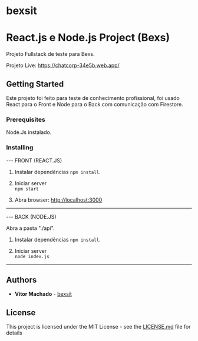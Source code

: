 # bexsit

# React.js e Node.js Project (Bexs)

Projeto Fullstack de teste para Bexs.

Projeto Live: https://chatcorp-34e5b.web.app/

## Getting Started

Este projeto foi feito para teste de conhecimento profissional, foi usado React para o Front e Node para o Back com comunicação com Firestore.

### Prerequisites

Node.Js instalado.

### Installing

--- FRONT (REACT.JS)

1. Instalar dependências
    `npm install`.

2. Iniciar server  
    `npm start`

3. Abra browser: [http://localhost:3000](http://localhost:3000)

---

--- BACK (NODE.JS)

Abra a pasta "./api".

1. Instalar dependências
    `npm install`.

2. Iniciar server  
    `node index.js`
   
---
## Authors

* **Vitor Machado** - [bexsit](https://github.com/vitimachado/bexsit)

## License

This project is licensed under the MIT License - see the [LICENSE.md](LICENSE.md) file for details
